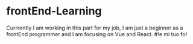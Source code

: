 # frontEnd-Learning
Currrently I am working in this part for my job, I am just a beginner as a frontEnd programmer and I am focusing on Vue and React.
#!e mi tuo fo!
